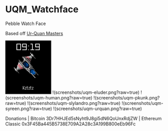 # UQM_Watchface
Pebble Watch Face

Based off [Ur-Quan Masters](http://sc2.sourceforge.net/downloads.php)

![](screenshots/uqm-chmmr.png?raw=true)
!(screenshots/uqm-eluder.png?raw=true)
!(screenshots/uqm-human.png?raw=true)
!(screenshots/uqm-pkunk.png?raw=true)
!(screenshots/uqm-slylandro.png?raw=true)
!(screenshots/uqm-syreen.png?raw=true)
!(screenshots/uqm-urquan.png?raw=true)


Donations | Bitcoin 3Dr7HHJEd5sNyht9J8gi5dN6QoUnxRdjZW | Ethereum Classic 0x3F45Ba445B5738E709A2A28c3A199B800eEb96Fc


